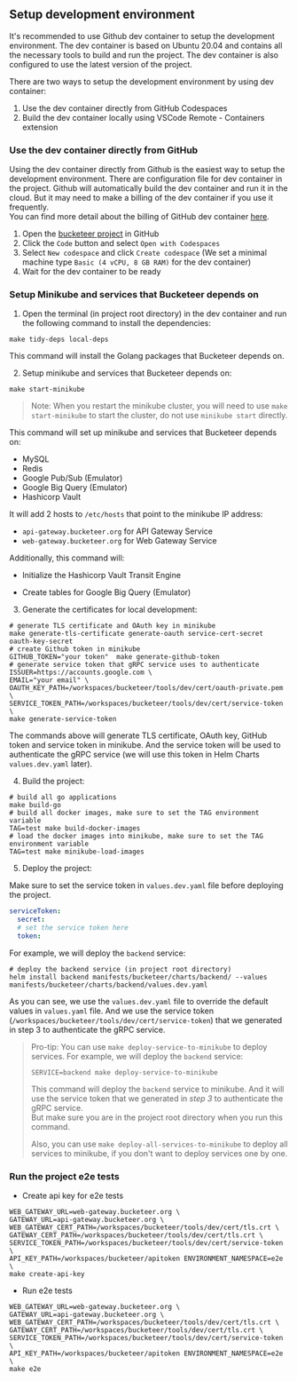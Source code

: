 ## Setup development environment

It's recommended to use Github dev container to setup the development environment.
The dev container is based on Ubuntu 20.04 and contains all the necessary tools to build and run the project.
The dev container is also configured to use the latest version of the project.

There are two ways to setup the development environment by using dev container:

1. Use the dev container directly from GitHub Codespaces
2. Build the dev container locally using VSCode Remote - Containers extension

### Use the dev container directly from GitHub

Using the dev container directly from Github is the easiest way to setup the development environment. There are
configuration file for dev container in the project. Github will automatically build the dev container and run it in the
cloud.
But it may need to make a billing of the dev container if you use it frequently. \
You can find more detail about the billing of GitHub dev
container [here](https://docs.github.com/en/github/developing-online-with-codespaces/about-billing-for-codespaces).

1. Open the [bucketeer project](https://github.com/bucketeer-io/bucketeer) in GitHub
2. Click the `Code` button and select `Open with Codespaces`
3. Select `New codespace` and click `Create codespace` (We set a minimal machine type `Basic (4 vCPU, 8 GB RAM)` for the
   dev container)
4. Wait for the dev container to be ready

### Setup Minikube and services that Bucketeer depends on

1. Open the terminal (in project root directory) in the dev container and run the following command to install the
   dependencies:

```shell
make tidy-deps local-deps
```

This command will install the Golang packages that Bucketeer depends on.

2. Setup minikube and services that Bucketeer depends on:

```shell
make start-minikube
```

> Note: When you restart the minikube cluster, you will need to use `make start-minikube` to start the
> cluster, do not use `minikube start` directly.

This command will set up minikube and services that Bucketeer depends on:

* MySQL
* Redis
* Google Pub/Sub (Emulator)
* Google Big Query (Emulator)
* Hashicorp Vault

It will add 2 hosts to `/etc/hosts` that point to the minikube IP address:

* `api-gateway.bucketeer.org` for API Gateway Service
* `web-gateway.bucketeer.org` for Web Gateway Service

Additionally, this command will:

* Initialize the Hashicorp Vault Transit Engine

* Create tables for Google Big Query (Emulator)

3. Generate the certificates for local development:

```shell
# generate TLS certificate and OAuth key in minikube
make generate-tls-certificate generate-oauth service-cert-secret oauth-key-secret
# create Github token in minikube
GITHUB_TOKEN="your token"  make generate-github-token
# generate service token that gRPC service uses to authenticate
ISSUER=https://accounts.google.com \
EMAIL="your email" \
OAUTH_KEY_PATH=/workspaces/bucketeer/tools/dev/cert/oauth-private.pem \
SERVICE_TOKEN_PATH=/workspaces/bucketeer/tools/dev/cert/service-token \
make generate-service-token
```

The commands above will generate TLS certificate, OAuth key, GitHub token and service token in minikube. And the service
token will be used to authenticate the gRPC service (we will use this token in Helm Charts `values.dev.yaml` later).

4. Build the project:

```shell
# build all go applications
make build-go
# build all docker images, make sure to set the TAG environment variable
TAG=test make build-docker-images
# load the docker images into minikube, make sure to set the TAG environment variable
TAG=test make minikube-load-images
```

5. Deploy the project:

Make sure to set the service token in `values.dev.yaml` file before deploying the project.

```yaml
serviceToken:
  secret:
  # set the service token here     
  token:
```

For example, we will deploy the `backend` service:

```shell
# deploy the backend service (in project root directory)
helm install backend manifests/bucketeer/charts/backend/ --values manifests/bucketeer/charts/backend/values.dev.yaml
```

As you can see, we use the `values.dev.yaml` file to override the default values in `values.yaml` file. And we use the
service token (`/workspaces/bucketeer/tools/dev/cert/service-token`) that we generated in step 3 to authenticate the
gRPC service.


> Pro-tip: You can use `make deploy-service-to-minikube` to deploy services.
> For example, we will deploy the `backend` service:
> ```shell
> SERVICE=backend make deploy-service-to-minikube
> ```
> This command will deploy the `backend` service to minikube. And it will use the service token that we generated in
*step 3* to authenticate the gRPC service. \
> But make sure you are in the project root directory when you run this command.
>
> Also, you can use `make deploy-all-services-to-minikube` to deploy all services to minikube, if you don't want to
> deploy services one by one.

### Run the project e2e tests

* Create api key for e2e tests

```shell
WEB_GATEWAY_URL=web-gateway.bucketeer.org \
GATEWAY_URL=api-gateway.bucketeer.org \
WEB_GATEWAY_CERT_PATH=/workspaces/bucketeer/tools/dev/cert/tls.crt \
GATEWAY_CERT_PATH=/workspaces/bucketeer/tools/dev/cert/tls.crt \
SERVICE_TOKEN_PATH=/workspaces/bucketeer/tools/dev/cert/service-token \
API_KEY_PATH=/workspaces/bucketeer/apitoken ENVIRONMENT_NAMESPACE=e2e \
make create-api-key 
```

* Run e2e tests

```shell
WEB_GATEWAY_URL=web-gateway.bucketeer.org \
GATEWAY_URL=api-gateway.bucketeer.org \
WEB_GATEWAY_CERT_PATH=/workspaces/bucketeer/tools/dev/cert/tls.crt \
GATEWAY_CERT_PATH=/workspaces/bucketeer/tools/dev/cert/tls.crt \
SERVICE_TOKEN_PATH=/workspaces/bucketeer/tools/dev/cert/service-token \
API_KEY_PATH=/workspaces/bucketeer/apitoken ENVIRONMENT_NAMESPACE=e2e \
make e2e
```